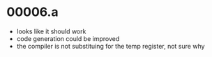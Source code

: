 # 00006.a
* looks like it should work
* code generation could be improved
* the compiler is not substituing for the temp register, not sure why
